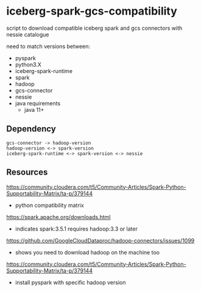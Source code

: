 # iceberg-spark-gcs-compatibility
script to download compatible iceberg spark and gcs connectors with nessie catalogue

need to match versions between:

- pyspark
- python3.X
- iceberg-spark-runtime
- spark
- hadoop
- gcs-connector
- nessie 
- java requirements
  - java 11+


## Dependency
```
gcs-connector -> hadoop-version 
hadoop-version <-> spark-version
iceberg-spark-runtime <-> spark-version <-> nessie
```


## Resources

https://community.cloudera.com/t5/Community-Articles/Spark-Python-Supportability-Matrix/ta-p/379144
  - python compatibility matrix

https://spark.apache.org/downloads.html
  - indicates spark:3.5.1 requires hadoop:3.3 or later

https://github.com/GoogleCloudDataproc/hadoop-connectors/issues/1099
  - shows you need to download hadoop on the machine too

https://community.cloudera.com/t5/Community-Articles/Spark-Python-Supportability-Matrix/ta-p/379144
  - install pyspark with specific hadoop version


